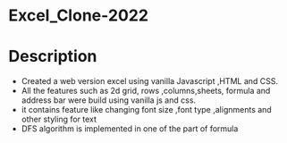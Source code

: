 # Excel_Clone-2022
# Description

* Created a web version excel using vanilla Javascript ,HTML and CSS.
* All the features such as 2d grid, rows ,columns,sheets, formula and address bar were build using vanilla js and css.
* it contains feature like changing font size ,font type ,alignments and other styling for text
* DFS algorithm is implemented in one of the part of formula
